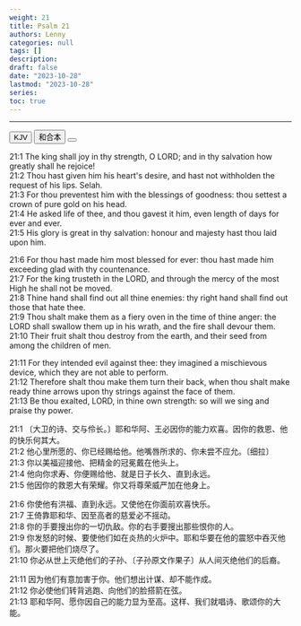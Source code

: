 ```yaml
---
weight: 21
title: Psalm 21
authors: Lenny
categories: null
tags: []
description: 
draft: false
date: "2023-10-28"
lastmod: "2023-10-28"
series: 
toc: true
---
```


<!--more-->
---

<!-- Tab links -->

<div class="tab">
  <button class="tablinks active" onclick="tablabel(event, 'english')">KJV</button>
  <button class="tablinks" onclick="tablabel(event, 'chinese')">和合本</button>
  <button class="tablinks" onclick="tablabel(event, 'note')"></button>
</div>

<!-- Tab content -->
<div id="english" class="tabcontent" style="display:block">

21:1 The king shall joy in thy strength, O LORD; and in thy salvation how greatly shall he rejoice!  
21:2 Thou hast given him his heart's desire, and hast not withholden the request of his lips. Selah.  
21:3 For thou preventest him with the blessings of goodness: thou settest a crown of pure gold on his head.  
21:4 He asked life of thee, and thou gavest it him, even length of days for ever and ever.  
21:5 His glory is great in thy salvation: honour and majesty hast thou laid upon him.  

21:6 For thou hast made him most blessed for ever: thou hast made him exceeding glad with thy countenance.  
21:7 For the king trusteth in the LORD, and through the mercy of the most High he shall not be moved.  
21:8 Thine hand shall find out all thine enemies: thy right hand shall find out those that hate thee.  
21:9 Thou shalt make them as a fiery oven in the time of thine anger: the LORD shall swallow them up in his wrath, and the fire shall devour them.  
21:10 Their fruit shalt thou destroy from the earth, and their seed from among the children of men.  

21:11 For they intended evil against thee: they imagined a mischievous device, which they are not able to perform.  
21:12 Therefore shalt thou make them turn their back, when thou shalt make ready thine arrows upon thy strings against the face of them.  
21:13 Be thou exalted, LORD, in thine own strength: so will we sing and praise thy power.  

</div>

<div id="chinese" class="tabcontent">

21:1 〔大卫的诗、交与伶长。〕耶和华阿、王必因你的能力欢喜。因你的救恩、他的快乐何其大。  
21:2 他心里所愿的、你已经赐给他。他嘴唇所求的、你未尝不应允。〔细拉〕  
21:3 你以美福迎接他、把精金的冠冕戴在他头上。  
21:4 他向你求寿、你便赐给他、就是日子长久、直到永远。  
21:5 他因你的救恩大有荣耀。你又将尊荣威严加在他身上。  

21:6 你使他有洪福、直到永远。又使他在你面前欢喜快乐。  
21:7 王倚靠耶和华、因至高者的慈爱必不摇动。  
21:8 你的手要搜出你的一切仇敌。你的右手要搜出那些恨你的人。  
21:9 你发怒的时候、要使他们如在炎热的火炉中。耶和华要在他的震怒中吞灭他们。那火要把他们烧尽了。  
21:10 你必从世上灭绝他们的子孙、〔子孙原文作果子〕从人间灭绝他们的后裔。  

21:11 因为他们有意加害于你。他们想出计谋、却不能作成。  
21:12 你必使他们转背逃跑、向他们的脸搭箭在弦。  
21:13 耶和华阿、愿你因自己的能力显为至高。这样、我们就唱诗、歌颂你的大能。  
</div>

<div id="note" class="tabcontent">


</div>
